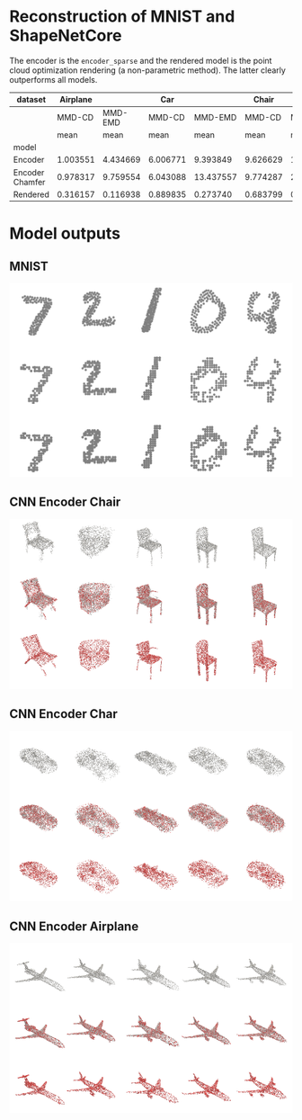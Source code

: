 # Reconstruction of MNIST and ShapeNetCore


The encoder is the `encoder_sparse` and the rendered model is the point
cloud optimization rendering (a non-parametric method). The latter
clearly outperforms all models.

<div>
<style scoped>
    .dataframe tbody tr th:only-of-type {
        vertical-align: middle;
    }
&#10;    .dataframe tbody tr th {
        vertical-align: top;
    }
&#10;    .dataframe thead tr th {
        text-align: left;
    }
&#10;    .dataframe thead tr:last-of-type th {
        text-align: right;
    }
</style>

| dataset | Airplane |  | Car |  | Chair |  | Mnist |  |
|----|----|----|----|----|----|----|----|----|
|  | MMD-CD | MMD-EMD | MMD-CD | MMD-EMD | MMD-CD | MMD-EMD | MMD-CD | MMD-EMD |
|  | mean | mean | mean | mean | mean | mean | mean | mean |
| model |  |  |  |  |  |  |  |  |
| Encoder | 1.003551 | 4.434669 | 6.006771 | 9.393849 | 9.626629 | 17.237462 | 48.546912 | 57.837475 |
| Encoder Chamfer | 0.978317 | 9.759554 | 6.043088 | 13.437557 | 9.774287 | 24.118090 | NaN | NaN |
| Rendered | 0.316157 | 0.116938 | 0.889835 | 0.273740 | 0.683799 | 0.221733 | NaN | NaN |

</div>

# Model outputs

## MNIST

![](Readme_files/figure-commonmark/cell-6-output-1.png)

## CNN Encoder Chair

![](Readme_files/figure-commonmark/cell-7-output-1.png)

## CNN Encoder Char

![](Readme_files/figure-commonmark/cell-8-output-1.png)

## CNN Encoder Airplane

![](Readme_files/figure-commonmark/cell-9-output-1.png)
